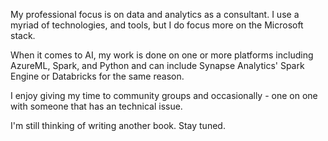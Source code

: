 My professional focus is on data and analytics as a consultant. I use a myriad of technologies, and tools, but I do focus more on the Microsoft stack. 

When it comes to AI, my work is done on one or more platforms including AzureML, Spark, and Python and can include Synapse Analytics' Spark Engine or Databricks for the same reason. 

I enjoy giving my time to community groups and occasionally - one on one with someone that has an technical issue.

I'm still thinking of writing another book. Stay tuned.

<!---
rgosling/rgosling is a ✨ special ✨ repository because its `README.md` (this file) appears on your GitHub profile.
You can click the Preview link to take a look at your changes.
--->
